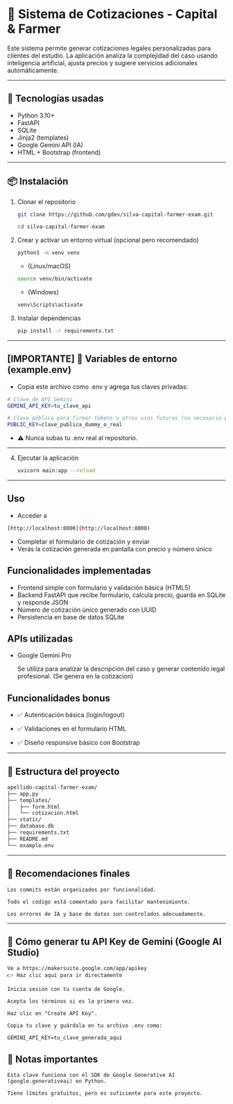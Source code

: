 # 🧾 Sistema de Cotizaciones - Capital & Farmer

Este sistema permite generar cotizaciones legales personalizadas para clientes del estudio. La aplicación analiza la complejidad del caso usando inteligencia artificial, ajusta precios y sugiere servicios adicionales automáticamente.

---

## 🚀 Tecnologías usadas

- Python 3.10+
- FastAPI
- SQLite
- Jinja2 (templates)
- Google Gemini API (IA)
- HTML + Bootstrap (frontend)

---

## 📦  Instalación

1. Clonar el repositorio  

   ```bash
   git clone https://github.com/gdev/silva-capital-farmer-exam.git
   ```
   
   ```bash
   cd silva-capital-farmer-exam
   ```

2. Crear y activar un entorno virtual (opcional pero recomendado)  
   
   ```bash
   python3 -m venv venv
   ```  
   
   * (Linux/macOS)
   ```bash
   source venv/bin/activate
   ```

   * (Windows)
   ```bash
   venv\Scripts\activate
   ```

3. Instalar dependencias  
   ```bash
   pip install -r requirements.txt
   ```

---

## [IMPORTANTE] 🔐 Variables de entorno (example.env)

- Copia este archivo como .env y agrega tus claves privadas:

```bash
# Clave de API Gemini
GEMINI_API_KEY=tu_clave_api

# Clave pública para firmar tokens u otros usos futuros (no necesario para este caso)
PUBLIC_KEY=clave_publica_dummy_o_real
```
* ⚠️ Nunca subas tu .env real al repositorio.

---

4. Ejecutar la aplicación  
   ```bash
   uvicorn main:app --reload
   ```

---

## Uso

- Acceder a 
```bash
[http://localhost:8000](http://localhost:8000)
```
- Completar el formulario de cotización y enviar
- Verás la cotización generada en pantalla con precio y número único

## Funcionalidades implementadas

- Frontend simple con formulario y validación básica (HTML5)
- Backend FastAPI que recibe formulario, calcula precio, guarda en SQLite y responde JSON
- Número de cotización único generado con UUID
- Persistencia en base de datos SQLite

## APIs utilizadas

- Google Gemini Pro

    Se utiliza para analizar la descripción del caso y generar contenido legal profesional. (Se genera en la cotizacion)

## Funcionalidades bonus

- ✅ Autenticación básica (login/logout)

- ✅ Validaciones en el formulario HTML

- ✅ Diseño responsive básico con Bootstrap

---

## 📁 Estructura del proyecto

```bash
apellido-capital-farmer-exam/
├── app.py
├── templates/
│   ├── form.html
│   └── cotizacion.html
├── static/
├── database.db
├── requirements.txt
├── README.md
└── example.env
```

---

## 🏁 Recomendaciones finales

    Los commits están organizados por funcionalidad.

    Todo el código está comentado para facilitar mantenimiento.

    Los errores de IA y base de datos son controlados adecuadamente.

--- 

## 🔑 Cómo generar tu API Key de Gemini (Google AI Studio)

    Ve a https://makersuite.google.com/app/apikey
    👉 Haz clic aquí para ir directamente

    Inicia sesión con tu cuenta de Google.

    Acepta los términos si es la primera vez.

    Haz clic en "Create API Key".

    Copia tu clave y guárdala en tu archivo .env como:

    GEMINI_API_KEY=tu_clave_generada_aquí

## 📌 Notas importantes

    Esta clave funciona con el SDK de Google Generative AI (google.generativeai) en Python.

    Tiene límites gratuitos, pero es suficiente para este proyecto.
